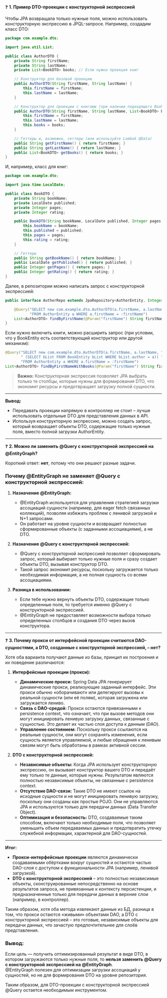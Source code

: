 ❓ **1. Пример DTO-проекции с конструкторной экспрессией**

Чтобы JPA возвращала только нужные поля, можно использовать конструкторную экспрессию в JPQL-запросе. Например, создадим класс DTO:

```java
package com.example.dto;

import java.util.List;

public class AuthorDTO {
    private String firstName;
    private String lastName;
    private List<BookDTO> books; // Если нужна проекция книг

    // Конструктор для базовой проекции
    public AuthorDTO(String firstName, String lastName) {
        this.firstName = firstName;
        this.lastName = lastName;
    }

    // Конструктор для проекции с книгами (при наличии подходящего BookDTO)
    public AuthorDTO(String firstName, String lastName, List<BookDTO> books) {
        this.firstName = firstName;
        this.lastName = lastName;
        this.books = books;
    }

    // Геттеры и, возможно, сеттеры (или используйте Lombok @Data)
    public String getFirstName() { return firstName; }
    public String getLastName() { return lastName; }
    public List<BookDTO> getBooks() { return books; }
}
```

И, например, класс для книг:

```java
package com.example.dto;

import java.time.LocalDate;

public class BookDTO {
    private String bookName;
    private LocalDate published;
    private Integer pages;
    private Integer rating;

    public BookDTO(String bookName, LocalDate published, Integer pages, Integer rating) {
        this.bookName = bookName;
        this.published = published;
        this.pages = pages;
        this.rating = rating;
    }

    // Геттеры
    public String getBookName() { return bookName; }
    public LocalDate getPublished() { return published; }
    public Integer getPages() { return pages; }
    public Integer getRating() { return rating; }
}
```

Далее, в репозитории можно написать запрос с конструкторной экспрессией:

```java
public interface AuthorRepo extends JpaRepository<AuthorEntity, Integer> {

    @Query("SELECT new com.example.dto.AuthorDTO(a.firstName, a.lastName) " +
           "FROM AuthorEntity a WHERE a.firstName = :firstName")
    List<AuthorDTO> findByFirstName(@Param("firstName") String firstName);
}
```

Если нужно включить книги, можно расширить запрос (при условии, что у BookEntity есть соответствующий конструктор или другой механизм):

```java
@Query("SELECT new com.example.dto.AuthorDTO(a.firstName, a.lastName, " +
       " (SELECT bList FROM BookEntity bList WHERE bList.author = a)) " +
       "FROM AuthorEntity a WHERE a.firstName = :firstName")
List<AuthorDTO> findByFirstNameWithBooks(@Param("firstName") String firstName);
```

> **Важно:** Конструкторная экспрессия позволяет JPA выбрать только те столбцы, которые нужны для формирования DTO, что экономит ресурсы и предотвращает загрузку полной сущности.

---

**Вывод:**  
- Передавать проекции напрямую в контроллер не стоит – лучше использовать отдельные DTO для представления данных в API.  
- Используя конструкторную экспрессию, можно создать запрос, который возвращает объекты DTO, содержащие только нужные поля, вместо полной загрузки AuthorEntity.

---

❓ **2. Можно ли заменить @Query с конструкторной экспрессией на @EntityGraph?**

Короткий ответ: **нет**, потому что они решают разные задачи.


### **Почему @EntityGraph не заменяет @Query с конструкторной экспрессией:**

1. **Назначение @EntityGraph:**
   - @EntityGraph используется для управления стратегией загрузки ассоциаций сущности (например, для eager fetch связанных коллекций), позволяя избежать проблем с ленивой загрузкой и N+1 запросами.
   - Он работает на уровне сущности и возвращает полностью сформированные объекты (с заданными ассоциациями), а не DTO.

2. **Назначение @Query с конструкторной экспрессией:**
   - @Query с конструкторной экспрессией позволяет сформировать запрос, который выбирает только нужные поля и сразу создает объекты DTO, вызывая конструктор DTO.
   - Такой запрос экономит ресурсы, поскольку загружается только необходимая информация, а не полная сущность со всеми ассоциациями.

3. **Разница в использовании:**
   - Если тебе нужно вернуть объекты DTO, содержащие только определенные поля, то требуется именно @Query с конструкторной экспрессией.
   - @EntityGraph не предоставляет возможности выбора только определенных столбцов и создания DTO через вызов конструктора.

---

❓ **3. Почему прокси от интерфейсной проекции считаются DAO-сущностями, а DTO, созданные с конструкторной экспрессией, – нет?**

Хотя оба варианта получают данные из базы, принцип их построения и их поведение различаются:

1. **Интерфейсные проекции (прокси):**  
   - **Динамические прокси:** Spring Data JPA генерирует динамические прокси, реализующие заданный интерфейс. Эти прокси обычно «оборачивают» или делегируют вызовы к реальной сущности (или её полям), которая загружена или загружается лениво.  
   - **Связь с DAO-средой:** Прокси остаются привязанными к persistence context, что означает, что при вызове методов они могут инициировать ленивую загрузку данных, связанные с сущностью. Это делает их частью слоя доступа к данным (DAO).  
   - **Управление состоянием:** Поскольку прокси ссылаются на реальные сущности, они могут сохранять изменения, если сущность является управляемой, и любые обращения к ленивым связям могут быть обработаны в рамках активной сессии.

2. **DTO с конструкторной экспрессией:**  
   - **Независимые объекты:** Когда JPA использует конструкторную экспрессию, он вызывает конструктор вашего DTO и передаёт ему только те данные, которые нужны. Результатом являются полностью независимые объекты, не связанные с persistence context.  
   - **Отсутствие DAO-связи:** Такие DTO не имеют ссылок на исходные сущности и не могут инициировать ленивую загрузку, поскольку они созданы как простые POJO. Они не управляются JPA и используются только для передачи данных (Data Transfer Object).  
   - **Оптимизация и безопасность:** DTO, создаваемые таким способом, включают только необходимые поля, что позволяет уменьшить объем передаваемых данных и предотвратить утечку служебной информации, характерной для DAO-сущностей.

---

**Итог:**  
- **Прокси-интерфейсные проекции** являются динамически создаваемыми обёртками вокруг сущностей и остаются частью DAO-слоя с доступом к функциональности JPA (например, ленивой загрузкой).  
- **DTO с конструкторной экспрессией** – это полностью независимые объекты, сконструированные непосредственно на основе результатов запроса, не привязанные к контексту персистенции, и предназначенные только для передачи данных в верхние слои (например, в контроллер).

Таким образом, хотя оба метода извлекают данные из БД, разница в том, что прокси остаются «живыми» объектами DAO, а DTO с конструкторной экспрессией – это готовые, независимые объекты для передачи данных, что зачастую предпочтительнее для слоёв представления.

### **Вывод:**
Если цель — получить оптимизированный результат в виде DTO, в котором загружаются только нужные поля, то **нельзя заменить @Query с конструкторной экспрессией на @EntityGraph**.  
@EntityGraph полезен для оптимизации загрузки ассоциаций у сущностей, но не для формирования DTO на уровне репозитория.

Таким образом, для DTO-проекции с конструкторной экспрессией @Query остается необходимым инструментом.
